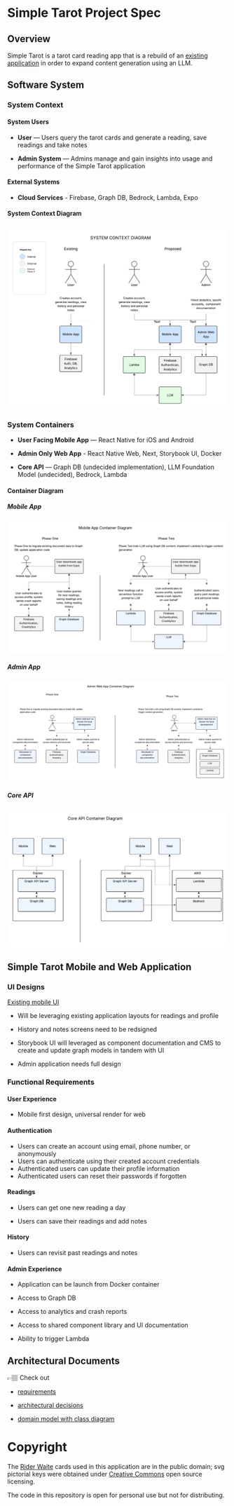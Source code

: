 # Simple Tarot Project Spec

## Overview

Simple Tarot is a tarot card reading app that is a rebuild of an [existing application](https://github.com/avacollins/tarot-ix) in order to expand content generation using an LLM.

##  Software System

### System Context

#### System Users

- **User** — Users query the tarot cards and generate a reading, save readings and take notes

- **Admin System** — Admins manage and gain insights into usage and performance of the Simple Tarot application

#### External Systems

- **Cloud Services** - Firebase, Graph DB, Bedrock, Lambda, Expo

#### System Context Diagram

![System Context Diagram](./assets/system_context.jpg)

### System Containers

- **User Facing Mobile App** — React Native for iOS and Android

- **Admin Only Web App** - React Native Web, Next, Storybook UI, Docker

- **Core API** — Graph DB (undecided implementation), LLM Foundation Model (undecided), Bedrock, Lambda


#### Container Diagram

##### Mobile App

![Mobile App Diagram](./assets/mobile_container.jpg)

##### Admin App

![Admin App Diagram](./assets/admin_container.jpg)

##### Core API

![Core API Diagram](./assets/api_container.jpg)

## Simple Tarot Mobile and Web Application

### UI Designs

[Existing mobile UI](./assets/existing_ui.png)

- Will be leveraging existing application layouts for readings and profile

- History and notes screens need to be redsigned

- Storybook UI will leveraged as component documentation and CMS to create and update graph models in tandem with UI

- Admin application needs full design


### Functional Requirements

#### User Experience

- Mobile first design, universal render for web

#### Authentication

- Users can create an account using email, phone number, or anonymously
- Users can authenticate using their created account credentials
- Authenticated users can update their profile information
- Authenticated users can reset their passwords if forgotten

#### Readings

- Users can get one new reading a day

- Users can save their readings and add notes

#### History

- Users can revisit past readings and notes

#### Admin Experience

- Application can be launch from Docker container

- Access to Graph DB

- Access to analytics and crash reports

- Access to shared component library and UI documentation

- Ability to trigger Lambda


## Architectural Documents

👉🏽 Check out 
 
 - [requirements](./docs/requirements.md)
 
 - [architectural decisions](./docs/adr.md)

 - [domain model with class diagram](./docs/domain_model.md)

 # Copyright

The [Rider Waite](https://sacred-texts.com/tarot/faq.htm#uscopyright) cards used in this application are in the public domain; svg pictorial keys were obtained under [Creative Commons](https://creativecommons.org/publicdomain/zero/1.0/) open source licensing.

The code in this repository is open for personal use but not for distributing.